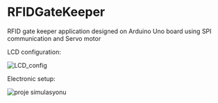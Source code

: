 # RFIDGateKeeper
RFID gate keeper application designed on Arduino Uno board using SPI communication and Servo motor


LCD configuration:

![LCD_config](https://user-images.githubusercontent.com/16199169/148817163-d471b26c-ac2a-40a9-aeb5-f296d2119dd5.jpg)

Electronic setup:

![proje simulasyonu](https://user-images.githubusercontent.com/16199169/148817430-4f7b7a54-1c89-436d-889a-7470f92bbfea.PNG)
